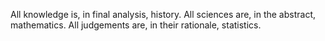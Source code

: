 All knowledge is, in final analysis, history. All sciences are, in the abstract, mathematics. All judgements are, in their rationale, statistics.
